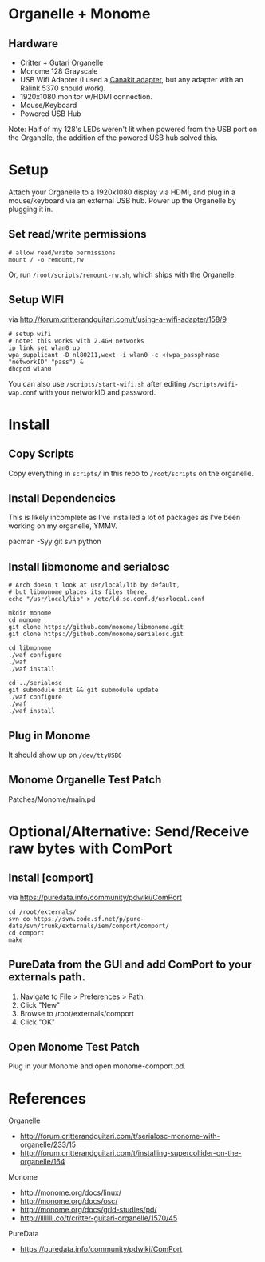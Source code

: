 # Organelle + Monome

## Hardware

  - Critter + Gutari Organelle
  - Monome 128 Grayscale
  - USB Wifi Adapter (I used a [Canakit adapter](http://www.canakit.com/raspberry-pi-wifi.html), but any adapter with an Ralink 5370 should work).
  - 1920x1080 monitor w/HDMI connection.
  - Mouse/Keyboard
  - Powered USB Hub

Note: Half of my 128's LEDs weren't lit when powered from the USB port on the Organelle, the addition of the powered USB hub solved this.

# Setup

Attach your Organelle to a 1920x1080 display via HDMI, and plug in a mouse/keyboard via an external USB hub. Power up the Organelle by plugging it in.

##  Set read/write permissions

    # allow read/write permissions
    mount / -o remount,rw

Or, run `/root/scripts/remount-rw.sh`, which ships with the Organelle.

## Setup WIFI

via http://forum.critterandguitari.com/t/using-a-wifi-adapter/158/9

    # setup wifi
    # note: this works with 2.4GH networks
    ip link set wlan0 up
    wpa_supplicant -D nl80211,wext -i wlan0 -c <(wpa_passphrase "networkID" "pass") &
    dhcpcd wlan0

You can also use `/scripts/start-wifi.sh` after editing `/scripts/wifi-wap.conf` with your networkID and password.

# Install

## Copy Scripts

Copy everything in `scripts/` in this repo to `/root/scripts` on the organelle.

## Install Dependencies

This is likely incomplete as I've installed a lot of packages as I've been working on my organelle, YMMV.

   pacman -Syy git svn python

## Install libmonome and serialosc

    # Arch doesn't look at usr/local/lib by default,
    # but libmonome places its files there.
    echo "/usr/local/lib" > /etc/ld.so.conf.d/usrlocal.conf

    mkdir monome
    cd monome
    git clone https://github.com/monome/libmonome.git
    git clone https://github.com/monome/serialosc.git

    cd libmonome
    ./waf configure
    ./waf
    ./waf install

    cd ../serialosc
    git submodule init && git submodule update
    ./waf configure
    ./waf
    ./waf install

## Plug in Monome

  It should show up on `/dev/ttyUSB0`

##  Monome Organelle Test Patch

Patches/Monome/main.pd


# Optional/Alternative: Send/Receive raw bytes with ComPort

## Install [comport]

via https://puredata.info/community/pdwiki/ComPort

    cd /root/externals/
    svn co https://svn.code.sf.net/p/pure-data/svn/trunk/externals/iem/comport/comport/
    cd comport
    make

## PureData from the GUI and add ComPort to your externals path.

1. Navigate to File > Preferences > Path.
2. Click "New"
3. Browse to /root/externals/comport
4. Click "OK"

## Open Monome Test Patch

Plug in your Monome and open monome-comport.pd.

# References

Organelle

- http://forum.critterandguitari.com/t/serialosc-monome-with-organelle/233/15
- http://forum.critterandguitari.com/t/installing-supercollider-on-the-organelle/164

Monome

- http://monome.org/docs/linux/
- http://monome.org/docs/osc/
- http://monome.org/docs/grid-studies/pd/
- http://llllllll.co/t/critter-guitari-organelle/1570/45

PureData

- https://puredata.info/community/pdwiki/ComPort
